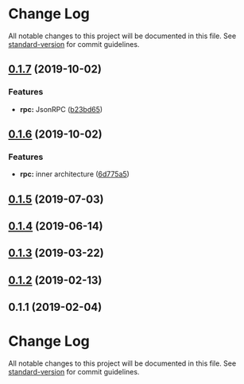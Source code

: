 # Change Log

All notable changes to this project will be documented in this file. See [standard-version](https://github.com/conventional-changelog/standard-version) for commit guidelines.

<a name="0.1.7"></a>
## [0.1.7](https://github.com/dunai-ts/server/compare/v0.1.6...v0.1.7) (2019-10-02)


### Features

* **rpc:** JsonRPC ([b23bd65](https://github.com/dunai-ts/server/commit/b23bd65))



<a name="0.1.6"></a>
## [0.1.6](https://github.com/dunai-ts/server/compare/v0.1.5...v0.1.6) (2019-10-02)


### Features

* **rpc:** inner architecture ([6d775a5](https://github.com/dunai-ts/server/commit/6d775a5))



<a name="0.1.5"></a>
## [0.1.5](https://github.com/dunai-ts/server/compare/v0.1.4...v0.1.5) (2019-07-03)



<a name="0.1.4"></a>
## [0.1.4](https://github.com/dunai-ts/server/compare/v0.1.3...v0.1.4) (2019-06-14)



<a name="0.1.3"></a>
## [0.1.3](https://github.com/dunai-ts/server/compare/v0.1.2...v0.1.3) (2019-03-22)



<a name="0.1.2"></a>
## [0.1.2](https://github.com/dunai-ts/server/compare/v0.1.1...v0.1.2) (2019-02-13)



<a name="0.1.1"></a>
## 0.1.1 (2019-02-04)



# Change Log

All notable changes to this project will be documented in this file. See [standard-version](https://github.com/conventional-changelog/standard-version) for commit guidelines.
